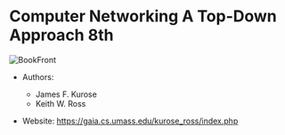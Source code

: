 # Computer Networking A Top-Down Approach 8th

![BookFront](https://github.com/Lroca88/ComputerNetworking_ATopDownApproach/assets/5395468/9114b8ea-e963-4726-8435-38a02dbac6fc)

- Authors:
    - James F. Kurose
    - Keith W. Ross

- Website:  https://gaia.cs.umass.edu/kurose_ross/index.php